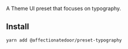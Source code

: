 A Theme UI preset that focuses on typography.

## Install

`yarn add @affectionatedoor/preset-typography`
